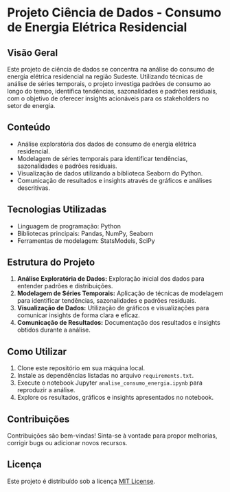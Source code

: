 # Projeto Ciência de Dados - Consumo de Energia Elétrica Residencial

## Visão Geral
Este projeto de ciência de dados se concentra na análise do consumo de energia elétrica residencial na região Sudeste. Utilizando técnicas de análise de séries temporais, o projeto investiga padrões de consumo ao longo do tempo, identifica tendências, sazonalidades e padrões residuais, com o objetivo de oferecer insights acionáveis para os stakeholders no setor de energia.

## Conteúdo
- Análise exploratória dos dados de consumo de energia elétrica residencial.
- Modelagem de séries temporais para identificar tendências, sazonalidades e padrões residuais.
- Visualização de dados utilizando a biblioteca Seaborn do Python.
- Comunicação de resultados e insights através de gráficos e análises descritivas.

## Tecnologias Utilizadas
- Linguagem de programação: Python
- Bibliotecas principais: Pandas, NumPy, Seaborn
- Ferramentas de modelagem: StatsModels, SciPy

## Estrutura do Projeto
1. **Análise Exploratória de Dados:** Exploração inicial dos dados para entender padrões e distribuições.
2. **Modelagem de Séries Temporais:** Aplicação de técnicas de modelagem para identificar tendências, sazonalidades e padrões residuais.
3. **Visualização de Dados:** Utilização de gráficos e visualizações para comunicar insights de forma clara e eficaz.
4. **Comunicação de Resultados:** Documentação dos resultados e insights obtidos durante a análise.

## Como Utilizar
1. Clone este repositório em sua máquina local.
2. Instale as dependências listadas no arquivo `requirements.txt`.
3. Execute o notebook Jupyter `analise_consumo_energia.ipynb` para reproduzir a análise.
4. Explore os resultados, gráficos e insights apresentados no notebook.

## Contribuições
Contribuições são bem-vindas! Sinta-se à vontade para propor melhorias, corrigir bugs ou adicionar novos recursos.

## Licença
Este projeto é distribuído sob a licença [MIT License](LICENSE).
